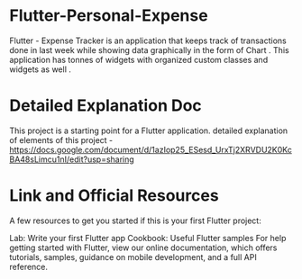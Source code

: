 # Flutter-Personal-Expense
Flutter - Expense Tracker is an application that keeps track of transactions done in last week while showing data graphically in the form of Chart . This application has tonnes of widgets with organized custom classes and widgets as well .


# Detailed Explanation Doc  
This project is a starting point for a Flutter application. 
detailed explanation of elements of this project - https://docs.google.com/document/d/1azIop25_ESesd_UrxTj2XRVDU2K0KcBA48sLimcu1nI/edit?usp=sharing


# Link and Official Resources 
A few resources to get you started if this is your first Flutter project:

Lab: Write your first Flutter app
Cookbook: Useful Flutter samples
For help getting started with Flutter, view our online documentation, which offers tutorials, samples, guidance on mobile development, and a full API reference.
